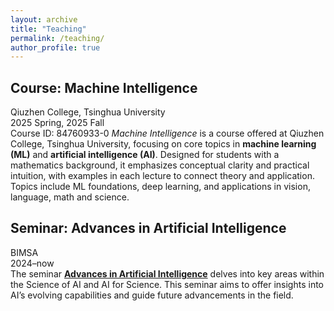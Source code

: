 ```yaml
---
layout: archive
title: "Teaching"
permalink: /teaching/
author_profile: true
---
```


## Course: Machine Intelligence 
  Qiuzhen College, Tsinghua University  
  2025 Spring, 2025 Fall  
  Course ID: 84760933-0 
  *Machine Intelligence* is a course offered at Qiuzhen College, Tsinghua University, focusing on core topics in **machine learning (ML)** and **artificial intelligence (AI)**. Designed for students with a mathematics background, it emphasizes conceptual clarity and practical intuition, with examples in each lecture to connect theory and application. Topics include ML foundations, deep learning, and applications in vision, language, math and science.

## Seminar: Advances in Artificial Intelligence
  BIMSA  
  2024–now  
  The seminar **[Advances in Artificial Intelligence](https://www.bimsa.cn/research_detail/AdvinArtInt.html)** delves into key areas within the Science of AI and AI for Science. This seminar aims to offer insights into AI’s evolving capabilities and guide future advancements in the field.
